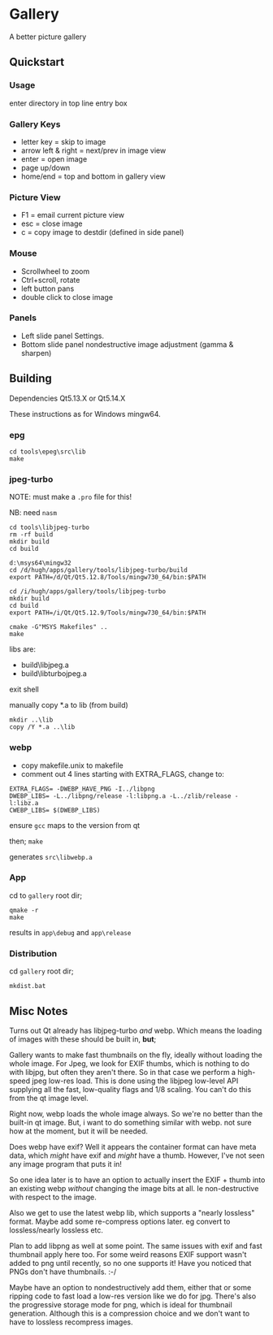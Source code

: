 # Gallery

A better picture gallery

## Quickstart

### Usage
enter directory in top line entry box

### Gallery Keys
* letter key = skip to image
* arrow left & right = next/prev in image view
* enter = open image
* page up/down 
* home/end = top and bottom in gallery view

### Picture View
* F1 = email current picture view
* esc = close image
* c = copy image to destdir (defined in side panel)

### Mouse
* Scrollwheel to zoom
* Ctrl+scroll, rotate
* left button pans
* double click to close image

### Panels
* Left slide panel
  Settings.
* Bottom slide panel
  nondestructive image adjustment (gamma & sharpen)


## Building

Dependencies Qt5.13.X or Qt5.14.X

These instructions as for Windows mingw64.

### epg
```
cd tools\epeg\src\lib
make
```

### jpeg-turbo
NOTE: must make a `.pro` file for this!

NB: need `nasm`

```
cd tools\libjpeg-turbo
rm -rf build
mkdir build
cd build
```

```
d:\msys64\mingw32
cd /d/hugh/apps/gallery/tools/libjpeg-turbo/build
export PATH=/d/Qt/Qt5.12.8/Tools/mingw730_64/bin:$PATH
```

```
cd /i/hugh/apps/gallery/tools/libjpeg-turbo
mkdir build
cd build
export PATH=/i/Qt/Qt5.12.9/Tools/mingw730_64/bin:$PATH

cmake -G"MSYS Makefiles" ..
make
```

libs are:
* build\libjpeg.a
* build\libturbojpeg.a

exit shell

manually copy *.a to lib (from build)
```
mkdir ..\lib
copy /Y *.a ..\lib
```


### webp
* copy makefile.unix to makefile
* comment out 4 lines starting with EXTRA_FLAGS, change to:

```
EXTRA_FLAGS= -DWEBP_HAVE_PNG -I../libpng
DWEBP_LIBS= -L../libpng/release -l:libpng.a -L../zlib/release -l:libz.a
CWEBP_LIBS= $(DWEBP_LIBS)
```

ensure `gcc` maps to the version from qt

then;
`make`

generates `src\libwebp.a`

### App
cd to `gallery` root dir;

```
qmake -r
make
```

results in `app\debug` and `app\release`

### Distribution

cd `gallery` root dir;

`mkdist.bat`

## Misc Notes

Turns out Qt already has libjpeg-turbo _and_ webp. Which means the loading of images with these should be built in, **but**;

Gallery wants to make fast thumbnails on the fly, ideally without loading the whole image. For Jpeg, we look for EXIF thumbs, which is nothing to do with libjpg, but often they aren't there. So in that case we perform a high-speed jpeg low-res load. This is done using the libjpeg low-level API supplying all the fast, low-quality flags and 1/8 scaling. You can't do this from the qt image level.

Right now, webp loads the whole image always. So we're no better than the built-in qt image. But, i want to do something similar with webp. not sure how at the moment, but it will be needed.

Does webp have exif? Well it appears the container format can have meta data, which _might_ have exif and _might_ have a thumb. However, I've not seen any image program that puts it in!

So one idea later is to have an option to actually insert the EXIF + thumb into an existing webp _without_ changing the image bits at all. Ie non-destructive with respect to the image.

Also we get to use the latest webp lib, which supports a "nearly lossless" format. Maybe add some re-compress options later. eg convert to lossless/nearly lossless etc.

Plan to add libpng as well at some point. The same issues with exif and fast thumbnail apply here too. For some weird reasons EXIF support wasn't added to png until recently, so no one supports it! Have you noticed that PNGs don't have thumbnails. :-/

Maybe have an option to nondestructively add them, either that or some ripping code to fast load a low-res version like we do for jpg. There's also the progressive storage mode for png, which is ideal for thumbnail generation. Although this is a compression choice and we don't want to have to lossless recompress images.























